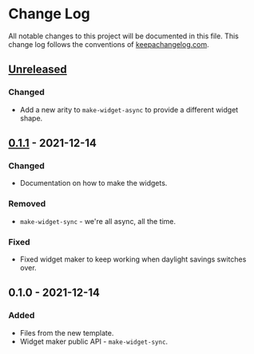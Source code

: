 # Change Log
All notable changes to this project will be documented in this file. This change log follows the conventions of [keepachangelog.com](http://keepachangelog.com/).

## [Unreleased]
### Changed
- Add a new arity to `make-widget-async` to provide a different widget shape.

## [0.1.1] - 2021-12-14
### Changed
- Documentation on how to make the widgets.

### Removed
- `make-widget-sync` - we're all async, all the time.

### Fixed
- Fixed widget maker to keep working when daylight savings switches over.

## 0.1.0 - 2021-12-14
### Added
- Files from the new template.
- Widget maker public API - `make-widget-sync`.

[Unreleased]: https://github.com/your-name/mini-finance-controlinator/compare/0.1.1...HEAD
[0.1.1]: https://github.com/your-name/mini-finance-controlinator/compare/0.1.0...0.1.1
